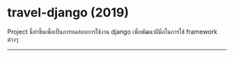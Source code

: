 # travel-django (2019)
Project นี้ทำขึ้นเพื่อเป็นการทดสอบการใช้งาน django เพื่อพัฒนาฝีมือในการใช้ framework ต่างๆ

---
